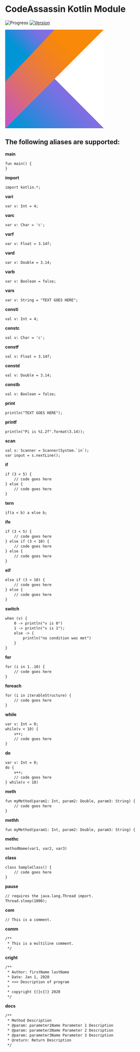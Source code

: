 # CodeAssassin Kotlin Module
![Progress](https://img.shields.io/badge/Module-inProgress-grey.svg)
[![Version](https://img.shields.io/badge/Version-v0.0.1-informational.svg)](https://github.com/Abesuden/Code-Assassin/commits/master/languageModules/Kotlin/README.md)

![Kotlin Logo](https://github.com/Abesuden/Code-Assassin/blob/master/img/languageLogos/Kotlin_logo.png)

## The following aliases are supported:

**main**

```
fun main() {
}
```

**import**

```
import kotlin.*;
```

**vari**

```
var v: Int = 4;
```

**varc**

```
var v: Char = 'c';
```

**varf**

```
var v: Float = 3.14f;
```

**vard**

```
var v: Double = 3.14;
```

**varb**

```
var v: Boolean = false;
```

**vars**

```
var v: String = "TEXT GOES HERE";
```

**consti**

```
val v: Int = 4;
```

**constc**

```
val v: Char = 'c';
```

**constf**

```
val v: Float = 3.14f;
```

**constd**

```
val v: Double = 3.14;
```

**constb**

```
val v: Boolean = false;
```

**print**

```
println("TEXT GOES HERE");
```

**printf**

```
println("Pi is %1.2f".format(3.14));
```

**scan**

```
val s: Scanner = Scanner(System.`in`);
var input = s.nextLine();
```

**if**

```
if (3 < 5) {
    // code goes here
} else {
    // code goes here
}
```

**tern**

```
if(a < b) a else b;
```

**ife**

```
if (3 < 5) {
    // code goes here
} else if (3 < 10) {
    // code goes here
} else {
    // code goes here
}
```

**eif**

```
else if (3 < 10) { 
    // code goes here
} else {
    // code goes here
}
```

**switch**

```
when (v) {
    0 -> println("v is 0")
    1 -> println("v is 1");
    else -> {
        println("no condition was met")
    }
}
```

**for**

```
for (i in 1..10) {
    // code goes here
}
```

**foreach**

```
for (i in iterableStructure) {
    // code goes here
}
```

**while**

```
var v: Int = 0;
while(v < 10) {
    v++;
    // code goes here
}
```

**do**

```
var v: Int = 0;
do {
    v++;
    // code goes here
} while(v < 10)
```

**meth**

```
fun myMethod(param1: Int, param2: Double, param3: String) {
    // code goes here
}
```

**methh**

```
fun myMethod(param1: Int, param2: Double, param3: String) {
```

**methc**

```
methodName(var1, var2, var3)
```

**class**

```
class SampleClass() {
    // code goes here
}
```

**pause**

```
// requires the java.lang.Thread import.
Thread.sleep(1000);
```

**com**

```
// This is a comment.
```

**comm**

```
/**
 * This is a multiline comment.
 */
```

**cright**

```
/**
 * Author: firstName lastName
 * Date: Jan 1, 2020
 * >>> Description of program
 *
 * copyright {(}c{)} 2020
 */
```

**docs**

```
/**
 * Method Description
 * @param: parameter1Name Parameter 1 Description
 * @param: parameter2Name Parameter 2 Description
 * @param: parameter3Name Parameter 3 Description
 * @return: Return Description
 */
```
